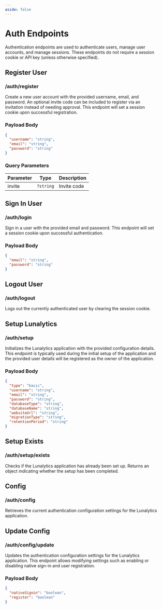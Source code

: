 ```yaml
---
aside: false
---
```


# Auth Endpoints

Authentication endpoints are used to authenticate users, manage user accounts, and manage sessions. These endpoints do not require a session cookie or API key (unless otherwise specified).

## Register User

### <Badge type="post" text="POST" /> /auth/register

Create a new user account with the provided username, email, and password. An optional invite code can be included to register via an invitation instead of needing approval. This endpoint will set a session cookie upon successful registration.

### Payload Body

```json
{
  "username": "string",
  "email": "string",
  "password": "string"
}
```

### Query Parameters

| Parameter | Type      | Description |
| --------- | --------- | ----------- |
| invite    | `?string` | Invite code |

## Sign In User

### <Badge type="post" text="POST" /> /auth/login

Sign in a user with the provided email and password. This endpoint will set a session cookie upon successful authentication.

### Payload Body

```json
{
  "email": "string",
  "password": "string"
}
```

## Logout User

### <Badge type="tip" text="GET" /> /auth/logout

Logs out the currently authenticated user by clearing the session cookie.

## Setup Lunalytics

### <Badge type="post" text="POST" /> /auth/setup

Initializes the Lunalytics application with the provided configuration details. This endpoint is typically used during the initial setup of the application and the provided user details will be registered as the owner of the application.

### Payload Body

```json
{
  "type": "basic",
  "username": "string",
  "email": "string",
  "password": "string",
  "databaseType": "string",
  "databaseName": "string",
  "websiteUrl": "string",
  "migrationType": "string",
  "retentionPeriod": "string"
}
```

## Setup Exists

### <Badge type="tip" text="GET" /> /auth/setup/exists

Checks if the Lunalytics application has already been set up. Returns an object indicating whether the setup has been completed.

## Config

### <Badge type="tip" text="GET" /> /auth/config

Retrieves the current authentication configuration settings for the Lunalytics application.

## Update Config

### <Badge type="post" text="POST" /> /auth/config/update

Updates the authentication configuration settings for the Lunalytics application. This endpoint allows modifying settings such as enabling or disabling native sign-in and user registration.

### Payload Body

```json
{
  "nativeSignin": "boolean",
  "register": "boolean"
}
```

